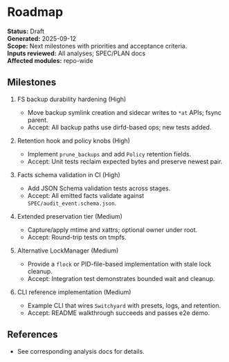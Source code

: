 # Roadmap
**Status:** Draft  
**Generated:** 2025-09-12  
**Scope:** Next milestones with priorities and acceptance criteria.  
**Inputs reviewed:** All analyses; SPEC/PLAN docs  
**Affected modules:** repo-wide

## Milestones
1. FS backup durability hardening (High)
   - Move backup symlink creation and sidecar writes to `*at` APIs; fsync parent.
   - Accept: All backup paths use dirfd-based ops; new tests added.

2. Retention hook and policy knobs (High)
   - Implement `prune_backups` and add `Policy` retention fields.
   - Accept: Unit tests reclaim expected bytes and preserve newest pair.

3. Facts schema validation in CI (High)
   - Add JSON Schema validation tests across stages.
   - Accept: All emitted facts validate against `SPEC/audit_event.schema.json`.

4. Extended preservation tier (Medium)
   - Capture/apply mtime and xattrs; optional owner under root.
   - Accept: Round-trip tests on tmpfs.

5. Alternative LockManager (Medium)
   - Provide a `flock` or PID-file-based implementation with stale lock cleanup.
   - Accept: Integration test demonstrates bounded wait and cleanup.

6. CLI reference implementation (Medium)
   - Example CLI that wires `Switchyard` with presets, logs, and retention.
   - Accept: README walkthrough succeeds and passes e2e demo.

## References
- See corresponding analysis docs for details.

